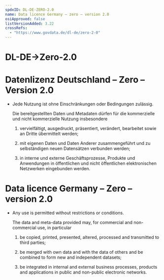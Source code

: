 ```yaml
---
spdxID: DL-DE-ZERO-2.0
name: Data licence Germany – zero – version 2.0
osiApproved: false
listVersionAdded: 3.22
crossRefs: 
  - "https://www.govdata.de/dl-de/zero-2-0"
---
```


# DL-DE->Zero-2.0

# Datenlizenz Deutschland – Zero – Version 2.0

-
  Jede Nutzung ist ohne Einschränkungen oder Bedingungen zulässig.

  Die bereitgestellten Daten und Metadaten dürfen für die kommerzielle und nicht kommerzielle Nutzung insbesondere

  1. vervielfältigt, ausgedruckt, präsentiert, verändert, bearbeitet sowie an Dritte übermittelt werden;

  2. mit eigenen Daten und Daten Anderer zusammengeführt und zu selbständigen neuen Datensätzen verbunden werden;

  3. in interne und externe Geschäftsprozesse, Produkte und Anwendungen in öffentlichen und nicht öffentlichen elektronischen Netzwerken eingebunden werden.

# Data licence Germany – Zero – version 2.0

-
  Any use is permitted without restrictions or conditions.

  The data and meta-data provided may, for commercial and non-commercial use, in particular

  1. be copied, printed, presented, altered, processed and transmitted to third parties;

  2. be merged with own data and with the data of others and be combined to form new and independent datasets;

  3. be integrated in internal and external business processes, products and applications in public and non-public electronic networks.
